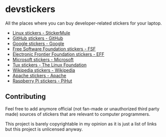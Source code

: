 # devstickers

All the places where you can buy developer-related stickers for your laptop.

- [Linux stickers - StickerMule](https://www.stickermule.com/uk/unixstickers)
- [GitHub stickers - GitHub](https://www.thegithubshop.com/collections/stickers)
- [Google stickers - Google](https://shop.googlemerchandisestore.com/Google+Redesign/Stationery/Stickers?tpt=theme1_en&sortci=newest+desc)
- [Free Software Foundation stickers - FSF](https://shop.fsf.org/collection/stickers)
- [Electronic Frontier Foundation stickers - EFF](https://supporters.eff.org/shop/stickers)
- [Microsoft stickers - Microsoft](https://www.microsoftmerchandise.com/Shop/#/product-search/cf3d8334-2394-4e37-8b04-8af240fdc343/sticker)
- [Tux stickers - The Linux Foundation](https://linuxfoundation.store/collections/linux-foundation-branded-items)
- [Wikipedia stickers - Wikipedia](https://store.wikimedia.org/collections/all-products)
- [Apache stickers - Apache](https://www.redbubble.com/people/comdev/shop)
- [Raspberry Pi stickers - PiHut](https://thepihut.com/collections/raspberry-pi-swag)

## Contributing

Feel free to add anymore official (not fan-made or unauthorized third party made) sources of stickers that are relevant to computer programmers.

This project is barely copyrightable in my opinion as it is just a list of links but this project is unlicensed anyway.
